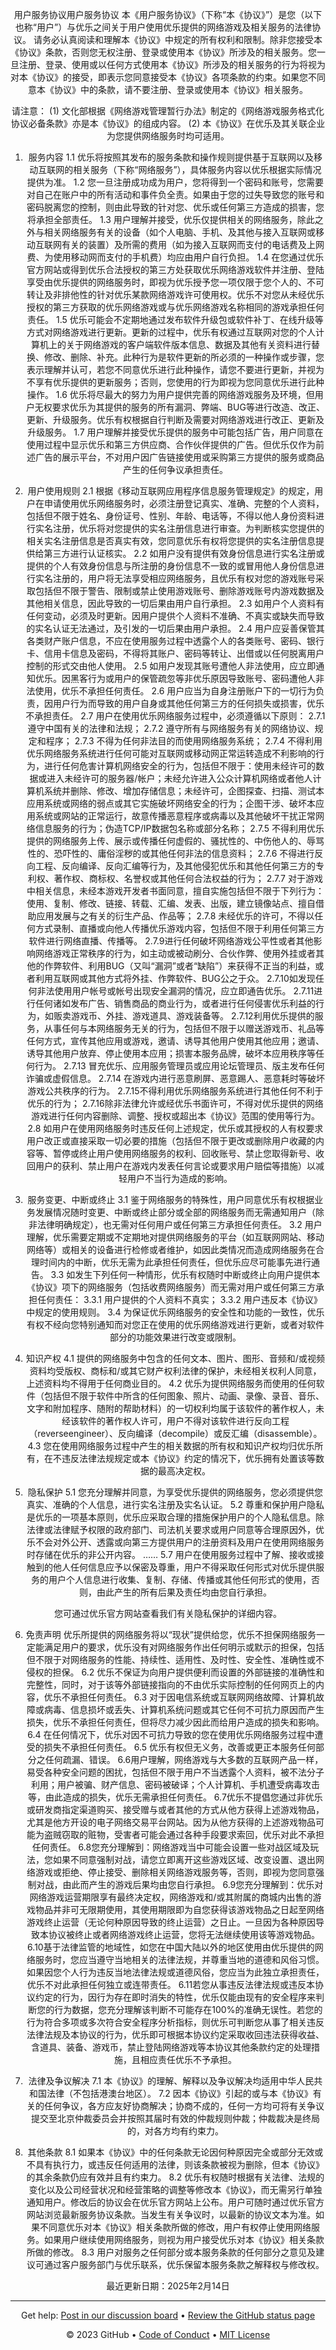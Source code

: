 <header>

<!--
  <<< Author notes: Course header >>>
  Include a 1280×640 image, course title in sentence case, and a concise description in emphasis.
  In your repository settings: enable template repository, add your 1280×640 social image, auto delete head branches.
  Add your open source license, GitHub uses MIT license.
-->

用户服务协议用户服务协议
本《用户服务协议》（下称“本《协议》”）是您（以下也称“用户”）与优乐之间关于用户使用优乐提供的网络游戏及相关服务的法律协议。
请务必认真阅读和理解本《协议》中规定的所有权利和限制。除非您接受本《协议》条款，否则您无权注册、登录或使用本《协议》所涉及的相关服务。您一旦注册、登录、使用或以任何方式使用本《协议》所涉及的相关服务的行为将视为对本《协议》的接受，即表示您同意接受本《协议》各项条款的约束。如果您不同意本《协议》中的条款，请不要注册、登录或使用本《协议》相关服务。


</headerheader>

<!--
  <<< Author notes: Step 1 >>>
  Choose 3-5 steps for your course.
  The first step is always the hardest, so pick something easy!
  Link to docs.github.com for further explanations.
  Encourage users to open new tabs for steps!
-->
请注意：
(1) 文化部根据《网络游戏管理暂行办法》制定的《网络游戏服务格式化协议必备条款》亦是本《协议》的组成内容。
(2) 本《协议》在优乐及其关联企业为您提供网络服务时均可适用。

1. 服务内容
1.1 优乐将按照其发布的服务条款和操作规则提供基于互联网以及移动互联网的相关服务（下称“网络服务”），具体服务内容以优乐根据实际情况提供为准。
1.2 您一旦注册成功成为用户，您将得到一个密码和账号，您需要对自己在账户中的所有活动和事件负全责。如果由于您的过失导致您的账号和密码脱离您的控制，则由此导致的针对您、优乐或任何第三方造成的损害，您将承担全部责任。
1.3 用户理解并接受，优乐仅提供相关的网络服务，除此之外与相关网络服务有关的设备（如个人电脑、手机、及其他与接入互联网或移动互联网有关的装置）及所需的费用（如为接入互联网而支付的电话费及上网费、为使用移动网而支付的手机费）均应由用户自行负担。
1.4 在您通过优乐官方网站或得到优乐合法授权的第三方处获取优乐网络游戏软件并注册、登陆享受由优乐提供的网络服务时，即视为优乐授予您一项仅限于您个人的、不可转让及非排他性的针对优乐某款网络游戏许可使用权。优乐不对您从未经优乐授权的第三方获取的优乐网络游戏或与优乐网络游戏名称相同的游戏承担任何责任。
1.5 优乐可能会不定期地通过发布软件升级包或软件补丁、在线升级等方式对网络游戏进行更新。更新的过程中，优乐有权通过互联网对您的个人计算机上的关于网络游戏的客户端软件版本信息、数据及其他有关资料进行替换、修改、删除、补充。此种行为是软件更新的所必须的一种操作或步骤，您表示理解并认可，若您不同意优乐进行此种操作，请您不要进行更新，并视为不享有优乐提供的更新服务；否则，您使用的行为即视为您同意优乐进行此种操作。
1.6 优乐将尽最大的努力为用户提供完善的网络游戏服务及环境，但用户无权要求优乐为其提供的服务的所有漏洞、弊端、BUG等进行改造、改正、更新、升级服务。优乐有权根据自行判断及需要对网络游戏进行改正、更新及升级服务。
1.7 用户理解并接受优乐提供的服务中可能包括广告，用户同意在使用过程中显示优乐和第三方供应商、合作伙伴提供的广告。但优乐仅作为前述广告的展示平台，不对用户因广告链接使用或采购第三方提供的服务或商品产生的任何争议承担责任。

2. 用户使用规则
2.1 根据《移动互联网应用程序信息服务管理规定》的规定，用户在申请使用优乐网络服务时，必须注册登记真实、准确、完整的个人资料，包括但不限于姓名、身份证号、性别、年龄、电话等，不得以他人身份资料进行实名注册，优乐将对您提供的实名注册信息进行审查。为判断核实您提供的相关实名注册信息是否真实有效，您同意优乐有权将您提供的实名注册信息提供给第三方进行认证核实。
2.2 如用户没有提供有效身份信息进行实名注册或提供的个人有效身份信息与所注册的身份信息不一致的或冒用他人身份信息进行实名注册的，用户将无法享受相应网络服务，且优乐有权对您的游戏账号采取包括但不限于警告、限制或禁止使用游戏账号、删除游戏账号内游戏数据及其他相关信息，因此导致的一切后果由用户自行承担。
2.3 如用户个人资料有任何变动，必须及时更新。因用户提供个人资料不准确、不真实或缺失而导致的实名认证无法通过，及引发的一切后果由用户承担。
2.4 用户应妥善保管其各类财产账户信息，不应在使用服务过程中透露个人的各类账号、密码、银行卡、信用卡信息及密码，不得将其账户、密码等转让、出借或以任何脱离用户控制的形式交由他人使用。
2.5 如用户发现其账号遭他人非法使用，应立即通知优乐。因黑客行为或用户的保管疏忽等非优乐原因导致账号、密码遭他人非法使用，优乐不承担任何责任。
2.6 用户应当为自身注册账户下的一切行为负责，因用户行为而导致的用户自身或其他任何第三方的任何损失或损害，优乐不承担责任。
2.7 用户在使用优乐网络服务过程中，必须遵循以下原则：
2.7.1 遵守中国有关的法律和法规；
2.7.2 遵守所有与网络服务有关的网络协议、规定和程序；
2.7.3 不得为任何非法目的而使用网络服务系统；
2.7.4 不得利用优乐网络服务系统进行任何可能对互联网或移动网正常运转造成不利影响的行为，进行任何危害计算机网络安全的行为，包括但不限于：使用未经许可的数据或进入未经许可的服务器/帐户；未经允许进入公众计算机网络或者他人计算机系统并删除、修改、增加存储信息；未经许可，企图探查、扫描、测试本应用系统或网络的弱点或其它实施破坏网络安全的行为；企图干涉、破坏本应用系统或网站的正常运行，故意传播恶意程序或病毒以及其他破坏干扰正常网络信息服务的行为；伪造TCP/IP数据包名称或部分名称；
2.7.5 不得利用优乐提供的网络服务上传、展示或传播任何虚假的、骚扰性的、中伤他人的、辱骂性的、恐吓性的、庸俗淫秽的或其他任何非法的信息资料；
2.7.6 不得进行反向工程、反向编译、反向汇编等行为，及其他侵犯优乐和其他任何第三方的专利权、著作权、商标权、名誉权或其他任何合法权益的行为；
2.7.7 对于游戏中相关信息，未经本游戏开发者书面同意，擅自实施包括但不限于下列行为：使用、复制、修改、链接、转载、汇编、发表、出版，建立镜像站点、擅自借助应用发展与之有关的衍生产品、作品等；
2.7.8 未经优乐的许可，不得以任何方式录制、直播或向他人传播优乐游戏内容，包括但不限于利用任何第三方软件进行网络直播、传播等。
2.7.9进行任何破坏网络游戏公平性或者其他影响网络游戏正常秩序的行为，如主动或被动刷分、合伙作弊、使用外挂或者其他的作弊软件、利用BUG（又叫“漏洞”或者“缺陷”）来获得不正当的利益，或者利用互联网或其他方式将外挂、作弊软件、BUG公之于众。
2.7.10如发现任何非法使用用户帐号或帐号出现安全漏洞的情况，应立即通告优乐。
2.7.11进行任何诸如发布广告、销售商品的商业行为，或者进行任何侵害优乐利益的行为，如贩卖游戏币、外挂、游戏道具、游戏装备等。
2.7.12利用优乐提供的服务，从事任何与本网络服务无关的行为，包括但不限于以赠送游戏币、礼品等任何方式，宣传其他应用或游戏，邀请、诱导其他用户使用其他应用；邀请、诱导其他用户放弃、停止使用本应用；损害本服务品牌，破坏本应用秩序等任何行为。
2.7.13 冒充优乐、应用服务管理员或应用论坛管理员、版主发布任何诈骗或虚假信息。
2.7.14 在游戏内进行恶意刷屏、恶意踢人、恶意耗时等破坏游戏公共秩序的行为。
2.7.15不得利用优乐网络服务系统进行其他任何不利于优乐的行为；
2.7.16除非法律允许或经优乐书面许可，不得对优乐提供的网络游戏进行任何内容删除、调整、授权或超出本《协议》范围的使用等行为。
2.8 如用户在使用网络服务时违反任何上述规定，优乐或其授权的人有权要求用户改正或直接采取一切必要的措施（包括但不限于更改或删除用户收藏的内容等、暂停或终止用户使用网络服务的权利、回收账号、禁止您取得新号、收回用户的获利、禁止用户在游戏内发表任何言论或要求用户赔偿等措施）以减轻用户不当行为造成的影响。

3. 服务变更、中断或终止
3.1 鉴于网络服务的特殊性，用户同意优乐有权根据业务发展情况随时变更、中断或终止部分或全部的网络服务而无需通知用户（除非法律明确规定），也无需对任何用户或任何第三方承担任何责任。
3.2 用户理解，优乐需要定期或不定期地对提供网络服务的平台（如互联网网站、移动网络等）或相关的设备进行检修或者维护，如因此类情况而造成网络服务在合理时间内的中断，优乐无需为此承担任何责任，但优乐应尽可能事先进行通告。
3.3 如发生下列任何一种情形，优乐有权随时中断或终止向用户提供本《协议》项下的网络服务（包括收费网络服务）而无需对用户或任何第三方承担任何责任：
3.3.1 用户提供的个人资料不真实；
3.3.2 用户违反本《协议》中规定的使用规则。
3.4 为保证优乐网络服务的安全性和功能的一致性，优乐有权不经向您特别通知而对您正在使用的优乐网络游戏进行更新，或者对软件部分的功能效果进行改变或限制。
4. 知识产权
4.1 提供的网络服务中包含的任何文本、图片、图形、音频和/或视频资料均受版权、商标和/或其它财产权利法律的保护，未经相关权利人同意，上述资料均不得用于任何商业目的。
4.2 优乐为提供网络服务而使用的任何软件（包括但不限于软件中所含的任何图象、照片、动画、录像、录音、音乐、文字和附加程序、随附的帮助材料）的一切权利均属于该软件的著作权人，未经该软件的著作权人许可，用户不得对该软件进行反向工程（reverseengineer）、反向编译（decompile）或反汇编（disassemble）。
4.3 您在使用网络服务过程中产生的相关数据的所有权和知识产权均归优乐所有，在不违反法律法规规定或本《协议》约定的情况下，优乐拥有处置该等数据的最高决定权。

5. 隐私保护
5.1 您充分理解并同意，为享受优乐提供的网络服务，您必须提供您真实、准确的个人信息，进行实名注册及实名认证。
5.2 尊重和保护用户隐私是优乐的一项基本原则，优乐应采取合理的措施保护用户的个人隐私信息。除法律或法律赋予权限的政府部门、司法机关要求或用户同意等合理原因外，优乐不会对外公开、透露或向第三方提供用户的注册资料及用户在使用网络服务时存储在优乐的非公开内容。
……
5.7 用户在使用服务过程中了解、接收或接触到的他人任何信息应予以保密及尊重，用户不得采取任何形式对优乐提供服务的用户个人信息进行收集、复制、存储、传播或其他任何形式的使用，否则，由此产生的所有后果及责任均由您自行承担。

您可通过优乐官方网站查看我们有关隐私保护的详细内容。

6. 免责声明
优乐所提供的网络服务将以“现状”提供给您，优乐不担保网络服务一定能满足用户的要求，优乐没有对网络服务作出任何明示或默示的担保，包括但不限于对网络服务的性能、持续性、适用性、及时性、安全性、准确性或不侵权的担保。
6.2 优乐不保证为向用户提供便利而设置的外部链接的准确性和完整性，同时，对于该等外部链接指向的不由优乐实际控制的任何网页上的内容，优乐不承担任何责任。
6.3 对于因电信系统或互联网网络故障、计算机故障或病毒、信息损坏或丢失、计算机系统问题或其它任何不可抗力原因而产生损失，优乐不承担任何责任，但将尽力减少因此而给用户造成的损失和影响。
6.4 在任何情况下，优乐对因不可抗力导致的您在使用优乐网络服务过程中遭受的损失不承担任何责任。
6.5 优乐有权但无义务，改善或更正本服务任何部分之任何疏漏、错误。
6.6用户理解，网络游戏与大多数的互联网产品一样，易受各种安全问题的困扰，包括但不限于用户不当透露个人资料，被不法分子利用；用户被骗、财产信息、密码被破译；个人计算机、手机遭受病毒攻击等，由此造成的损失，优乐无需承担任何责任。
6.7优乐不提倡您通过非优乐或研发商指定渠道购买、接受赠与或者其他的方式从他方获得上述游戏物品，尤其是他方开设的电子网络交易平台网站。因为从他方获得的上述游戏物品可能为盗贼窃取的赃物，受害者可能会通过各种手段要求索回，优乐对此不承担任何责任。
6.8您充分理解到：网络游戏当中可能会设置一些对战区域及玩法，您如果不同意强制对战，请您立即离开这些游戏区域、改变设置、退出网络游戏或拒绝、停止接受、删除相关网络游戏服务等，否则，即视为您同意强制对战，由此而产生的游戏后果均由您自行承担。
6.9您充分理解到：优乐对网络游戏运营期限享有最终决定权，网络游戏和/或其附属的商城内出售的游戏物品并非可无限期使用，其使用期限即为自您获得该游戏物品之日起至网络游戏终止运营（无论何种原因导致的终止运营）之日止。一旦因为各种原因导致本协议被终止或者网络游戏终止运营，您将无法继续使用该等游戏物品。
6.10基于法律监管的地域性，如您在中国大陆以外的地区使用由优乐提供的网络服务时，您应当遵守当地相关的法律法规，并尊重当地的道德和风俗习惯。如果因您个人行为违反当地法律法规或道德风俗，您应当为此独立承担责任，优乐不对此承担任何独立或连带责任。
6.11若您从事违反法律法规或违反本协议约定的行为，因行为存在即时消失的特性，优乐仅能由现有的安全程序来判断您的行为数据，您充分理解该判断不可能存在100%的准确无误性。若您的行为符合多项或多次符合安全程序分析指标，则优乐可判断您从事了相关违反法律法规及本协议的行为，优乐即可根据本协议约定采取收回违法获得收益、含道具、装备、游戏币，禁止登陆网络游戏等本协议其他条款约定的处理措施，且相应责任优乐不予承担。

7. 法律及争议解决
7.1 本《协议》的理解、解释以及争议解决均适用中华人民共和国法律（不包括港澳台地区）。
7.2 因本《协议》引起的或与本《协议》有关的任何争议，各方应友好协商解决；协商不成的，任何一方均可将有关争议提交至北京仲裁委员会并按照其届时有效的仲裁规则仲裁；仲裁裁决是终局的，对各方均有约束力。

8. 其他条款
8.1 如果本《协议》中的任何条款无论因何种原因完全或部分无效或不具有执行力，或违反任何适用的法律，则该条款被视为删除，但本《协议》的其余条款仍应有效并且有约束力。
8.2 优乐有权随时根据有关法律、法规的变化以及公司经营状况和经营策略的调整等修改本《协议》，而无需另行单独通知用户。修改后的协议会在优乐官方网站上公布。用户可随时通过优乐官方网站浏览最新服务协议条款。当发生有关争议时，以最新的协议文本为准。如果不同意优乐对本《协议》相关条款所做的修改，用户有权停止使用网络服务。如果用户继续使用网络服务，则视为用户接受优乐对本《协议》相关条款所做的修改。
8.3 用户对服务之任何部分或本服务条款的任何部分之意见及建议可通过客户服务部门与优乐联系，优乐保留本服务条款之解释权与修改权。

最近更新日期：2025年2月14日

<footer>

<!--
  <<< Author notes: Footer >>>
  Add a link to get support, GitHub status page, code of conduct, license link.
-->

---

Get help: [Post in our discussion board](https://github.com/orgs/skills/discussions/categories/github-pages) &bull; [Review the GitHub status page](https://www.githubstatus.com/)

&copy; 2023 GitHub &bull; [Code of Conduct](https://www.contributor-covenant.org/version/2/1/code_of_conduct/code_of_conduct.md) &bull; [MIT License](https://gh.io/mit)

</footer>
